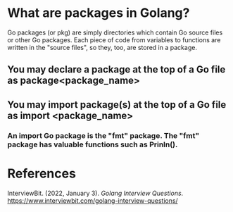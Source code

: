 # What are packages in Golang? 

Go packages (or pkg) are simply directories which contain 
Go source files or other Go packages. Each piece of code 
from variables to functions are written in the "source files", 
so they, too, are stored in a package. 

## You may declare a package at the top of a Go file as package<package_name> 

## You may import package(s) at the top of a Go file as import <package_name> 

### An import Go package is the "fmt" package. The "fmt" package has valuable functions such as Prinln(). 

# References 
InterviewBit. (2022, January 3). *Golang Interview Questions*. <https://www.interviewbit.com/golang-interview-questions/> 
